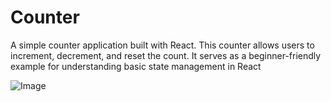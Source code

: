 # Counter
A simple counter application built with React. This counter allows users to increment, decrement, and reset the count. It serves as a beginner-friendly example for understanding basic state management in React

![Image]([calculatorpng](https://github.com/ruchira05/Counter/blob/main/src/Screenshot%202024-04-01%20at%2000.55.44.png))
